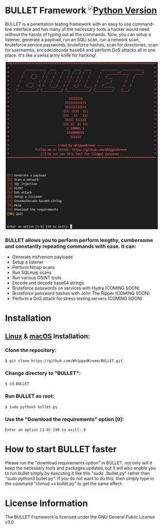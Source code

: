 # **BULLET Framework** [![Python Version](https://img.shields.io/badge/Python-v3.11%2B-blue)](https://www.python.org/downloads/)

BULLET is a penetration testing framework with an easy to use command-line interface and has many of the necessary tools a hacker would need without the hassle of typing out all the commands. Now, you can setup a listener, generate a payload, run an SQLi scan, run a network scan, bruteforce service passwords, bruteforce hashes, scan for directories, scan for usernames, encode/decode base64 and perform DoS attacks all in one place. It's like a swiss army knife for hacking!

<p align="center">
  <img src="Images/bulletmainmenu.png" width="500px" alt="BULLET-Main-Menu" />
</p>

### BULLET allows you to perform perform lengthy, cumbersome and constantly repeating commands with ease. It can:
 - Generate msfvenom payloads
 - Setup a listener
 - Perform Nmap scans
 - Run SQLmap scans
 - Run various OSINT tools
 - Encode and decode base64 strings
 - Bruteforce passwords on services with Hydra (COMING SOON)
 - Bruteforce password hashes with John The Ripper (COMING SOON)
 - Perform a DoS attack for stress testing servers (COMING SOON)

# **Installation**

## **[Linux](https://wikipedia.org/wiki/Linux) & [macOS](https://en.wikipedia.org/wiki/MacOS) Installation:**
### Clone the repository: 
```
$ git clone https://github.com/Wh1ppedKreem/BULLET.git
```
### Change directory to "BULLET": 
```
$ cd BULLET
```
### Run BULLET as root: 
```
$ sudo python3 bullet.py
```
### Use the "Download the requirements" option [9]: 
```
Enter an option [1-9] [99 to exit]: 9
```
# How to start BULLET faster
Please run the "download requirements option" in BULLET, not only will it keep the necessary tools and packages updated, but it will also enable you to run bullet simply by executing it like this "sudo ./bullet.py" rather than "sudo python3 bullet.py". If you do not want to do this, then simply type in the command "chmod +x bullet.py" to get the same effect.

# License Information
The BULLET Framework is licensed under the GNU General Public License v3.0
